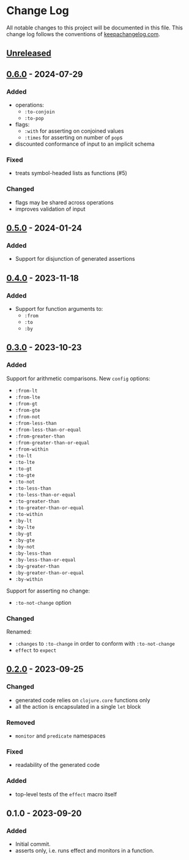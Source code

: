 # Change Log
All notable changes to this project will be documented in this file. This change log follows the conventions of [keepachangelog.com](http://keepachangelog.com/).

## [Unreleased]

## [0.6.0] - 2024-07-29
### Added
- operations:
  - `:to-conjoin`
  - `:to-pop`
- flags:
  - `:with` for asserting on conjoined values
  - `:times` for asserting on number of `pop`s
- discounted conformance of input to an implicit schema

### Fixed
- treats symbol-headed lists as functions (#5)

### Changed
- flags may be shared across operations
- improves validation of input

## [0.5.0] - 2024-01-24
### Added
- Support for disjunction of generated assertions

## [0.4.0] - 2023-11-18
### Added
- Support for function arguments to:
  - `:from`
  - `:to`
  - `:by`

## [0.3.0] - 2023-10-23
### Added
Support for arithmetic comparisons. New `config` options:
- `:from-lt`
- `:from-lte`
- `:from-gt`
- `:from-gte`
- `:from-not`
- `:from-less-than`
- `:from-less-than-or-equal`
- `:from-greater-than`
- `:from-greater-than-or-equal`
- `:from-within`
- `:to-lt`
- `:to-lte`
- `:to-gt`
- `:to-gte`
- `:to-not`
- `:to-less-than`
- `:to-less-than-or-equal`
- `:to-greater-than`
- `:to-greater-than-or-equal`
- `:to-within`
- `:by-lt`
- `:by-lte`
- `:by-gt`
- `:by-gte`
- `:by-not`
- `:by-less-than`
- `:by-less-than-or-equal`
- `:by-greater-than`
- `:by-greater-than-or-equal`
- `:by-within`

Support for asserting no change:
- `:to-not-change` option

### Changed
Renamed:
- `:changes` to `:to-change` in order to conform with `:to-not-change`
- `effect` to `expect`

## [0.2.0] - 2023-09-25
### Changed
- generated code relies on `clojure.core` functions only
- all the action is encapsulated in a single `let` block

### Removed
- `monitor` and `predicate` namespaces

### Fixed
- readability of the generated code

### Added
- top-level tests of the `effect` macro itself

## 0.1.0 - 2023-09-20
### Added
- Initial commit.
- asserts only, i.e. runs effect and monitors in a function.

[Unreleased]: https://github.com/eureton/effective/compare/0.6.0...HEAD
[0.6.0]: https://github.com/eureton/effective/compare/0.5.0...0.6.0
[0.5.0]: https://github.com/eureton/effective/compare/0.4.0...0.5.0
[0.4.0]: https://github.com/eureton/effective/compare/0.3.0...0.4.0
[0.3.0]: https://github.com/eureton/effective/compare/0.2.0...0.3.0
[0.2.0]: https://github.com/eureton/effective/compare/0.1.0...0.2.0
